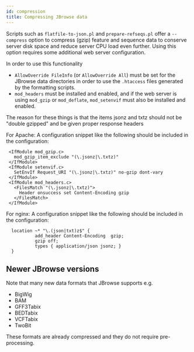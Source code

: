 ```yaml
---
id: compression
title: Compressing JBrowse data
---
```


Scripts such as `flatfile-to-json.pl` and `prepare-refseqs.pl` offer a
`--compress` option to compress (gzip) feature and sequence data to conserve
server disk space and reduce server CPU load even further. Using this option
requires some additional web server configuration.

In order to use this functionality

- `AllowOverride FileInfo` (or `AllowOverride All`) must be set for the JBrowse
  data directories in order to use the `.htaccess` files generated by the
  formatting scripts.
- `mod_headers` must be installed and enabled, and if the web server is using
  `mod_gzip` or `mod_deflate`, `mod_setenvif` must also be installed and
  enabled.

The reason for these things is that the items jsonz and txtz should not be
"double gzipped" and be given proper response headers

For Apache: A configuration snippet like the following should be included in the
configuration:

```
 <IfModule mod_gzip.c>
   mod_gzip_item_exclude "(\.jsonz|\.txtz)"
 </IfModule>
 <IfModule setenvif.c>
   SetEnvIf Request_URI "(\.jsonz|\.txtz)" no-gzip dont-vary
 </IfModule>
 <IfModule mod_headers.c>
   <FilesMatch "(\.jsonz|\.txtz)">
     Header onsuccess set Content-Encoding gzip
   </FilesMatch>
 </IfModule>
```

For nginx: A configuration snippet like the following should be included in the
configuration:

```
  location ~* "\.(json|txt)z$" {
           add_header Content-Encoding  gzip;
           gzip off;
           types { application/json jsonz; }
  }
```

## Newer JBrowse versions

Note that many new data formats that JBrowse supports e.g.

- BigWig
- BAM
- GFF3Tabix
- BEDTabix
- VCFTabix
- TwoBit

These formats are already compressed and they do not require pre-processing.
